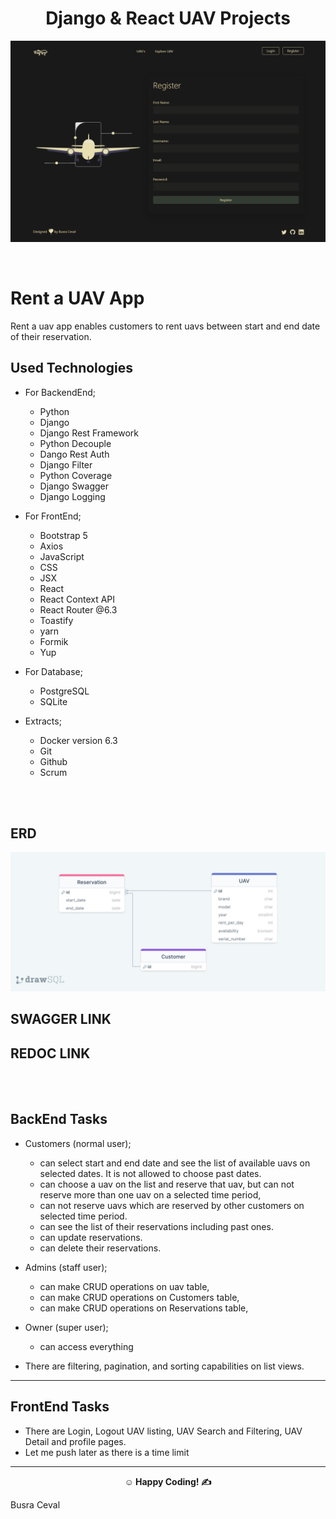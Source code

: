 <center><h1> Django & React UAV Projects</h1></center>  

![UAV](uav.png)

<br>

# Rent a UAV App

Rent a uav app enables customers to rent uavs between start and end date of their reservation.

## Used Technologies

- For BackendEnd;

  - Python
  - Django
  - Django Rest Framework
  - Python Decouple
  - Dango Rest Auth
  - Django Filter
  - Python Coverage
  - Django Swagger
  - Django Logging
    <br>

- For FrontEnd;

  - Bootstrap 5
  - Axios
  - JavaScript
  - CSS
  - JSX
  - React
  - React Context API
  - React Router @6.3
  - Toastify
  - yarn
  - Formik
  - Yup
    <br>

- For Database;

  - PostgreSQL
  - SQLite
    <br>

- Extracts;
  - Docker version 6.3
  - Git
  - Github
  - Scrum

<br><br>

## ERD

![ERD](UavAppERD.png)

## SWAGGER LINK

## REDOC LINK

<br><br>

## BackEnd Tasks

- Customers (normal user);

  - can select start and end date and see the list of available uavs on selected dates. It is not allowed to choose past dates.
  - can choose a uav on the list and reserve that uav, but can not reserve more than one uav on a selected time period,
  - can not reserve uavs which are reserved by other customers on selected time period.
  - can see the list of their reservations including past ones.
  - can update reservations.
  - can delete their reservations.

- Admins (staff user);

  - can make CRUD operations on uav table,
  - can make CRUD operations on Customers table,
  - can make CRUD operations on Reservations table,

- Owner (super user);

  - can access everything

- There are filtering, pagination, and sorting capabilities on list views.

---

## FrontEnd Tasks

- There are Login, Logout UAV listing, UAV Search and Filtering, UAV Detail and profile pages.
- Let me push later as there is a time limit

---

**<p align="center">&#9786; Happy Coding! &#9997;</p>**

<p>Busra Ceval</p>
